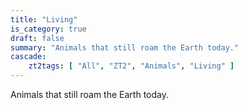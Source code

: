 ```yaml
---
title: "Living"
is_category: true
draft: false
summary: "Animals that still roam the Earth today."
cascade:
    zt2tags: [ "All", "ZT2", "Animals", "Living" ]
---
```


Animals that still roam the Earth today.
